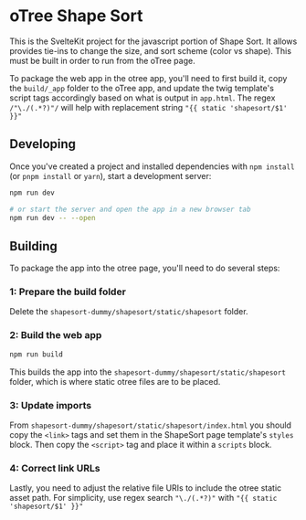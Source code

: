 # oTree Shape Sort

This is the SvelteKit project for the javascript portion of Shape Sort. It allows provides tie-ins to change the size, and sort scheme (color vs shape). This must be built in order to run from the oTree page.

To package the web app in the otree app, you'll need to first build it, copy the `build/_app` folder to the oTree app, and update the twig template's script tags accordingly based on what is output in `app.html`. The regex `/"\./(.*?)"/` will help with replacement string `"{{ static 'shapesort/$1' }}"`

## Developing

Once you've created a project and installed dependencies with `npm install` (or `pnpm install` or `yarn`), start a development server:

```bash
npm run dev

# or start the server and open the app in a new browser tab
npm run dev -- --open
```

## Building

To package the app into the otree page, you'll need to do several steps:

### 1: Prepare the build folder

Delete the `shapesort-dummy/shapesort/static/shapesort` folder.

### 2: Build the web app

```bash
npm run build
```

This builds the app into the `shapesort-dummy/shapesort/static/shapesort` folder, which is where static otree files are to be placed.

### 3: Update imports

From `shapesort-dummy/shapesort/static/shapesort/index.html` you should copy the `<link>` tags and set them in the ShapeSort page template's `styles` block. Then copy the `<script>` tag and place it within a `scripts` block.

### 4: Correct link URLs

Lastly, you need to adjust the relative file URIs to include the otree static asset path. For simplicity, use regex search `"\./(.*?)"` with `"{{ static 'shapesort/$1' }}"`
